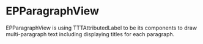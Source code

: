 # EPParagraphView
EPParagraphView is using TTTAttributedLabel to be its components to draw multi-paragraph text including displaying titles for each paragraph.
